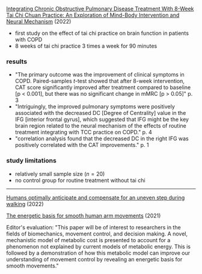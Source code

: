 [Integrating Chronic Obstructive Pulmonary Disease Treatment With 8-Week Tai Chi Chuan Practice: An Exploration of Mind-Body Intervention and Neural Mechanism](https://doi.org/10.3389/fnhum.2022.849481) (2022)

- first study on the effect of tai chi practice on brain function in patients with COPD
- 8 weeks of tai chi practice 3 times a week for 90 minutes

### results

- "The primary outcome was the improvement of clinical symptoms in COPD. Paired-samples $t$-test showed that after 8-week intervention, CAT score significantly improved after treatment compared to baseline [p < 0.001], but there was no significant change in mMRC [p > 0.05]" p. 3
- "Intriguingly, the improved pulmonary symptoms were positively associated with the decreased DC [Degree of Centrality] value in the IFG [interior frontal gyrus], which suggested that IFG might be the key brain region related to the neural mechanism of the effects of routine treatment integrating with TCC practice on COPD." p. 4
- "correlation analysis found that the decreased DC in the right IFG was positively correlated with the CAT improvements." p. 1

### study limitations

- relatively small sample size ($n = 20$)
- no control group for routine treatment without tai chi

---

[Humans optimally anticipate and compensate for an uneven step during walking](https://doi.org/10.7554/eLife.65402) (2022)

[The energetic basis for smooth human arm movements](https://doi.org/10.7554/eLife.68013) (2021)

Editor's evaluation: "This paper will be of interest to researchers in the fields of biomechanics, movement control, and decision making. A novel, mechanistic model of metabolic cost is presented to account for a phenomenon not explained by current models of metabolic energy. This is followed by a demonstration of how this metabolic model can improve our understanding of movement control by revealing an energetic basis for smooth movements."
